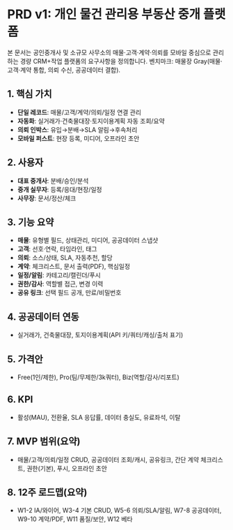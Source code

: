# PRD v1: 개인 물건 관리용 부동산 중개 플랫폼

본 문서는 공인중개사 및 소규모 사무소의 매물·고객·계약·의뢰를 모바일 중심으로 관리하는 경량 CRM+작업 플랫폼의 요구사항을 정의합니다. 벤치마크: 매물장 Gray(매물·고객·계약 통합, 의뢰 수신, 공공데이터 결합).

## 1. 핵심 가치
- **단일 레코드**: 매물/고객/계약/의뢰/일정 연결 관리
- **자동화**: 실거래가·건축물대장·토지이용계획 자동 조회/요약
- **의뢰 인박스**: 유입→분배→SLA 알림→후속처리
- **모바일 퍼스트**: 현장 등록, 미디어, 오프라인 초안

## 2. 사용자
- **대표 중개사**: 분배/승인/분석
- **중개 실무자**: 등록/응대/현장/일정
- **사무장**: 문서/정산/체크

## 3. 기능 요약
- **매물**: 유형별 필드, 상태관리, 미디어, 공공데이터 스냅샷
- **고객**: 선호·연락, 타임라인, 태그
- **의뢰**: 소스/상태, SLA, 자동추천, 할당
- **계약**: 체크리스트, 문서 출력(PDF), 핵심일정
- **일정/알림**: 카테고리/캘린더/푸시
- **권한/감사**: 역할별 접근, 변경 이력
- **공유 링크**: 선택 필드 공개, 만료/비밀번호

## 4. 공공데이터 연동
- 실거래가, 건축물대장, 토지이용계획(API 키/쿼터/캐싱/출처 표기)

## 5. 가격안
- Free(1인/제한), Pro(팀/무제한/3k쿼터), Biz(역할/감사/리포트)

## 6. KPI
- 활성(MAU), 전환율, SLA 응답률, 데이터 충실도, 유료좌석, 이탈

## 7. MVP 범위(요약)
- 매물/고객/의뢰/일정 CRUD, 공공데이터 조회/캐시, 공유링크, 간단 계약 체크리스트, 권한(기본), 푸시, 오프라인 초안

## 8. 12주 로드맵(요약)
- W1-2 IA/와이어, W3-4 기본 CRUD, W5-6 의뢰/SLA/알림, W7-8 공공데이터, W9-10 계약/PDF, W11 품질/보안, W12 베타
